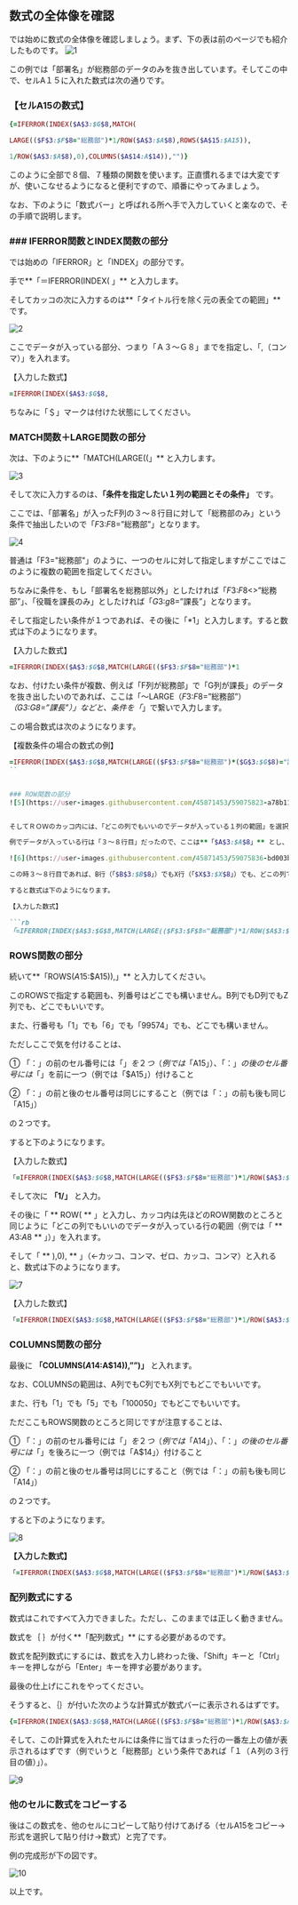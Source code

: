 
## 数式の全体像を確認
では始めに数式の全体像を確認しましょう。まず、下の表は前のページでも紹介したものです。
![1](https://user-images.githubusercontent.com/45871453/59075520-fcc62380-890b-11e9-89f2-d09b0553b01b.jpg)

この例では「部署名」が総務部のデータのみを抜き出しています。そしてこの中で、セルA１５に入れた数式は次の通りです。

### 【セルA15の数式】

```rb
{=IFERROR(INDEX($A$3:$G$8,MATCH(

LARGE(($F$3:$F$8="総務部")*1/ROW($A$3:$A$8),ROWS($A$15:$A15)),

1/ROW($A$3:$A$8),0),COLUMNS($A$14:A$14)),"")}
```

このように全部で８個、７種類の関数を使います。正直慣れるまでは大変ですが、使いこなせるようになると便利ですので、順番にやってみましょう。

なお、下のように「数式バー」と呼ばれる所へ手で入力していくと楽なので、その手順で説明します。

### ### IFERROR関数とINDEX関数の部分
では始めの「IFERROR」と「INDEX」の部分です。

手で**「＝IFERROR(INDEX( 」** と入力します。

そしてカッコの次に入力するのは**「タイトル行を除く元の表全ての範囲」** です。

![2](https://user-images.githubusercontent.com/45871453/59075708-1caa1700-890d-11e9-9fff-41bd3132825b.jpg)

ここでデータが入っている部分、つまり「Ａ３～Ｇ８」までを指定し、「,（コンマ）」を入れます。

【入力した数式】

```rb
=IFERROR(INDEX($A$3:$G$8,
```

ちなみに「＄」マークは付けた状態にしてください。

### MATCH関数＋LARGE関数の部分

次は、下のように**「MATCH(LARGE((」** と入力します。

![3](https://user-images.githubusercontent.com/45871453/59075749-4a8f5b80-890d-11e9-9022-e0e89fc1ce46.jpg)

そして次に入力するのは、**「条件を指定したい１列の範囲とその条件」** です。

ここでは、「部署名」が入ったF列の３～８行目に対して「総務部のみ」という条件で抽出したいので「$F$3:$F$8=”総務部”」となります。

![4](https://user-images.githubusercontent.com/45871453/59075793-82969e80-890d-11e9-8cf3-b6ef705b5ecb.jpg)

普通は「F3="総務部"」のように、一つのセルに対して指定しますがここではこのように複数の範囲を指定してください。

ちなみに条件を、もし「部署名を総務部以外」としたければ「$F$3:$F$8<>”総務部”」、「役職を課長のみ」としたければ「$G$3:$g$8=”課長”」となります。

そして指定したい条件が１つであれば、その後に「*1」と入力します。すると数式は下のようになります。


【入力した数式】

```rb
=IFERROR(INDEX($A$3:$G$8,MATCH(LARGE(($F$3:$F$8="総務部")*1
```

なお、付けたい条件が複数、例えば「F列が総務部」で「G列が課長」のデータを抜き出したいのであれば、ここは「～LARGE（$F$3:$F$8=”総務部”）*（$G$3:$G$8=”課長”）」などと、条件を「*」で繋いで入力します。

この場合数式は次のようになります。

【複数条件の場合の数式の例】

```rb
=IFERROR(INDEX($A$3:$G$8,MATCH(LARGE(($F$3:$F$8="総務部")*($G$3:$G$8)="課長"
``


### ROW関数の部分
![5](https://user-images.githubusercontent.com/45871453/59075823-a78b1180-890d-11e9-9fbd-7225a132ef5e.jpg)


そしてＲＯＷのカッコ内には、「どこの列でもいいのでデータが入っている１列の範囲」を選択します。

例でデータが入っている行は「３～８行目」だったので、ここは**「$A$3:$A$8」** とし、その後に**「 ),」** （←カッコ１つとコンマ）を付けています。

![6](https://user-images.githubusercontent.com/45871453/59075836-bd003b80-890d-11e9-847c-87c43adae68f.jpg)

この時３～８行目であれば、B行（「$B$3:$B$8」）でもX行（「$X$3:$X$8」）でも、どこの列でも構いません。

すると数式は下のようになります。

【入力した数式】

```rb
「=IFERROR(INDEX($A$3:$G$8,MATCH(LARGE(($F$3:$F$8="総務部")*1/ROW($A$3:$A$8),」
```

### ROWS関数の部分

続いて**「ROWS($A$15:$A15)),」** と入力してください。

このROWSで指定する範囲も、列番号はどこでも構いません。B列でもD列でもZ列でも、どこでもいいです。

また、行番号も「1」でも「6」でも「99574」でも、どこでも構いません。

ただしここで気を付けることは、

① 「：」の前のセル番号には「$」を２つ（例では「$A$15」）、「：」の後のセル番号には「$」を前に一つ（例では「$A15」）付けること

② 「：」の前と後のセル番号は同じにすること（例では「：」の前も後も同じ「A15」）

の２つです。

すると下のようになります。

【入力した数式】

```rb
「=IFERROR(INDEX($A$3:$G$8,MATCH(LARGE(($F$3:$F$8="総務部")*1/ROW($A$3:$A$8),ROWS($A$15:$A15)), 」
```

そして次に **「1/」** と入力。

その後に「 ** ROW( ** 」と入力し、カッコ内は先ほどのROW関数のところと同じように「どこの列でもいいのでデータが入っている行の範囲（例では「 ** $A$3:$A$8 ** 」）」を入れます。

そして「 ** ),0), ** 」（←カッコ、コンマ、ゼロ、カッコ、コンマ）と入れると、数式は下のようになります。

![7](https://user-images.githubusercontent.com/45871453/59075862-dd2ffa80-890d-11e9-8c9c-b8ec48de8f24.jpg)

【入力した数式】

```rb
「=IFERROR(INDEX($A$3:$G$8,MATCH(LARGE(($F$3:$F$8="総務部")*1/ROW($A$3:$A$8),ROWS($A$15:$A15)),1/ROW($A$3:$A$8),0),」
```

### COLUMNS関数の部分

最後に **「COLUMNS($A$14:A$14)),””)」** と入れます。

なお、COLUMNSの範囲は、A列でもC列でもX列でもどこでもいいです。

また、行も「1」でも「5」でも「100050」でもどこでもいいです。

ただここもROWS関数のところと同じですが注意することは、

① 「：」の前のセル番号には「$」を２つ（例では「$A$14」）、「：」の後のセル番号には「$」を後ろに一つ（例では「A$14」）付けること

② 「：」の前と後のセル番号は同じにすること（例では「：」の前も後も同じ「A14」）

の２つです。

すると下のようになります。

![8](https://user-images.githubusercontent.com/45871453/59075880-f3d65180-890d-11e9-98e7-ed587bab5231.jpg)

**【入力した数式】**

```rb
「=IFERROR(INDEX($A$3:$G$8,MATCH(LARGE(($F$3:$F$8="総務部")*1/ROW($A$3:$A$8),ROWS($A$15:$A15)),1/ROW($A$3:$A$8),0),COLUMNS($A$14:A$14)),"")」
```

### 配列数式にする

数式はこれですべて入力できました。ただし、このままでは正しく動きません。

数式を｛ ｝が付く**「配列数式」** にする必要があるのです。

数式を配列数式にするには、数式を入力し終わった後、「Shift」キーと「Ctrl」キーを押しながら「Enter」キーを押す必要があります。

最後の仕上げにこれをやってください。

そうすると、｛｝が付いた次のような計算式が数式バーに表示されるはずです。

```rb
{=IFERROR(INDEX($A$3:$G$8,MATCH(LARGE(($F$3:$F$8="総務部")*1/ROW($A$3:$A$8),ROWS($A$15:$A15)),1/ROW($A$3:$A$8),0),COLUMNS($A$14:A$14)),"")}
```

そして、この計算式を入れたセルには条件に当てはまった行の一番左上の値が表示されるはずです（例でいうと「総務部」という条件であれば「１（Ａ列の３行目の値）」）。

![9](https://user-images.githubusercontent.com/45871453/59075897-094b7b80-890e-11e9-97d0-362bb1f708bc.jpg)

### 他のセルに数式をコピーする

後はこの数式を、他のセルにコピーして貼り付けてあげる（セルA15をコピー→形式を選択して貼り付け→数式）と完了です。

例の完成形が下の図です。

![10](https://user-images.githubusercontent.com/45871453/59075906-19635b00-890e-11e9-8dc1-403a6f29e7f4.jpg)

以上です。
